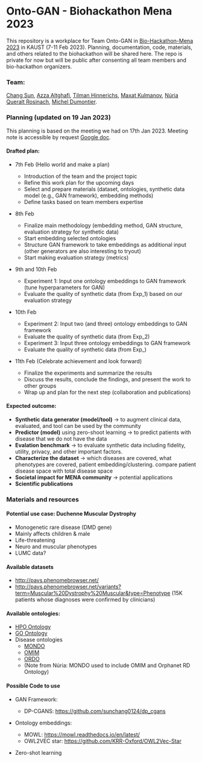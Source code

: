 # Onto-GAN - Biohackathon Mena 2023
This repository is a workplace for Team Onto-GAN in [Bio-Hackathon-Mena 2023](https://cbrcconferences.kaust.edu.sa/bio-hackathon-2023) in KAUST (7-11 Feb 2023). Planning, documentation, code, materials, and others related to the biohackathon will be shared here. The repo is private for now but will be public after consenting all team members and bio-hackathon organizers. 

### Team: 
[Chang Sun](https://www.linkedin.com/in/chang-sun-maastricht/), [Azza Altghafi](https://www.linkedin.com/in/azza-althagafi-b767aa144/), [Tilman Hinnerichs](https://tilman.hinnerichs.com/), [Maxat Kulmanov](https://www.linkedin.com/in/coolmaksat/?originalSubdomain=sa), [Núria Queralt Rosinach](https://www.linkedin.com/in/nqueralt/), [Michel Dumontier](https://www.linkedin.com/in/dumontier/). 

### Planning (updated on 19 Jan 2023)
This planning is based on the meeting we had on 17th Jan 2023. Meeting note is accessible by request [Google doc](https://docs.google.com/document/d/1EDkHX7t7UmHipdjI2nuPkMW-8eVA0h4qmQFLOfr5IuM/edit?usp=sharing). 
#### Drafted plan:
- 7th Feb (Hello world and make a plan)
  - Introduction of the team and the project topic
  - Refine this work plan for the upcoming days
  - Select and prepare materials (dataset, ontologies, synthetic data model (e.g., GAN framework), embedding methods)
  - Define tasks based on team members expertise
  
- 8th Feb 
  - Finalize main methodology (embedding method, GAN structure, evaluation strategy for synthetic data)
  - Start embedding selected ontologies 
  - Structure GAN framework to take embeddings as additional input (other generators are also interesting to tryout)
  - Start making evaluation strategy (metrics)
  
- 9th and 10th Feb
  - Experiment 1: Input one ontology embeddings to GAN framework (tune hyperparameters for GAN)
  - Evaluate the quality of synthetic data (from Exp_1) based on our evaluation strategy
  
- 10th Feb
  - Experiment 2: Input two (and three) ontology embeddings to GAN framework 
  - Evaluate the quality of synthetic data (from Exp_2)
  - Experiment 3: Input three ontology embeddings to GAN framework 
  - Evaluate the quality of synthetic data (from Exp_)
  
- 11th Feb (Celebrate achievement and look forward)
  - Finalize the experiments and summarize the results
  - Discuss the results, conclude the findings, and present the work to other groups
  - Wrap up and plan for the next step (collaboration and publications)

#### Expected outcome:
- **Synthetic data generator (model/tool)** → to augment clinical data, evaluated, and tool can be used by the community
- **Predictor (model)** using zero-shoot learning → to predict patients with disease that we do not have the data 
- **Evalation benchmark** → to evaluate synthetic data including fidelity, utility, privacy, and other important factors.
- **Characterize the dataset** → which diseases are covered, what phenotypes are covered, patient embedding/clustering. compare patient disease space with total disease space
- **Societal impact for MENA community** → potential applications
- **Scientific publications** 

### Materials and resources
#### Potential use case: Duchenne Muscular Dystrophy
- Monogenetic rare disease (DMD gene)
- Mainly affects children & male
- Life-threatening
- Neuro and muscular phenotypes
- LUMC data?

#### Available datasets
- http://pavs.phenomebrowser.net/
- http://pavs.phenomebrowser.net/variants?term=Muscular%20Dystrophy%20Muscular&type=Phenotype (15K patients whose diagnoses were confirmed by clinicians)

#### Available ontologies:
- [HPO Ontology](https://hpo.jax.org/app/)
- [GO Ontology](http://geneontology.org/)
- Disease ontologies
  - [MONDO](https://www.ebi.ac.uk/ols/ontologies/mondo)
  - [OMIM](https://www.omim.org/)
  - [ORDO](https://www.ebi.ac.uk/ols/ontologies/ordo)
  - (Note from Núria: MONDO used to include OMIM and Orphanet RD Ontology)
  
 #### Possible Code to use
- GAN Framework:
  - DP-CGANS: https://github.com/sunchang0124/dp_cgans

- Ontology embeddings:
  - MOWL: https://mowl.readthedocs.io/en/latest/ 
  - OWL2VEC star: https://github.com/KRR-Oxford/OWL2Vec-Star

- Zero-shot learning


  



